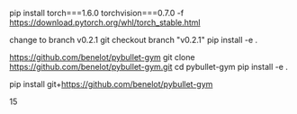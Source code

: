 pip install torch===1.6.0 torchvision===0.7.0 -f https://download.pytorch.org/whl/torch_stable.html

change to branch v0.2.1
git checkout branch "v0.2.1"
pip install -e .


https://github.com/benelot/pybullet-gym
git clone https://github.com/benelot/pybullet-gym.git
cd pybullet-gym
pip install -e .


pip install git+https://github.com/benelot/pybullet-gym


15

